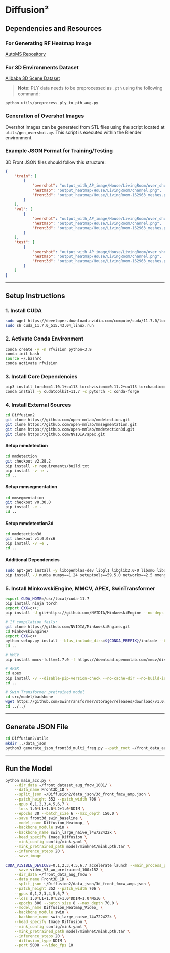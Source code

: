 # Diffusion²

## Dependencies and Resources

### For Generating RF Heatmap Image

[AutoMS Repository](https://github.com/microsoft/AutoMS)

### For 3D Environments Dataset

[Alibaba 3D Scene Dataset](https://tianchi.aliyun.com/specials/promotion/alibaba-3d-scene-dataset)

> **Note:** PLY data needs to be preprocessed as `.pth` using the following command:

```bash
python utils/preprocess_ply_to_pth_aug.py
```

### Generation of Overshot Images

Overshot images can be generated from STL files using the script located at `utils/gen_overshot.py`.
This script is executed within the Blender environment.


### Example JSON Format for Training/Testing

3D Front JSON files should follow this structure:

```json
{
    "train": [
        {
            "overshot": "output_with_AP_image/House/LivingRoom/over_shot.png",
            "heatmap": "output_heatmap/House/LivingRoom/channel.png",
            "front3d": "output_heatmap/House/LivingRoom-162963_meshes.pth"
        }
    ],
    "val": [
        {
            "overshot": "output_with_AP_image/House/LivingRoom/over_shot.png",
            "heatmap": "output_heatmap/House/LivingRoom/channel.png",
            "front3d": "output_heatmap/House/LivingRoom-162963_meshes.pth"
        }
    ],
    "test": [
        {
            "overshot": "output_with_AP_image/House/LivingRoom/over_shot.png",
            "heatmap": "output_heatmap/House/LivingRoom/channel.png",
            "front3d": "output_heatmap/House/LivingRoom-162963_meshes.pth"
        }
    ]
}
```

---

## Setup Instructions

### 1. Install CUDA

```bash
sudo wget https://developer.download.nvidia.com/compute/cuda/11.7.0/local_installers/cuda_11.7.0_515.43.04_linux.run
sudo sh cuda_11.7.0_515.43.04_linux.run
```

### 2. Activate Conda Environment

```bash
conda create -y -n rfvision python=3.9
conda init bash
source ~/.bashrc
conda activate rfvision
```

### 3. Install Core Dependencies

```bash
pip3 install torch==1.10.1+cu113 torchvision==0.11.2+cu113 torchaudio==0.10.1 -f https://download.pytorch.org/whl/torch_stable.html
conda install -y cudatoolkit=11.7 -c pytorch -c conda-forge
```

### 4. Install External Sources

```bash
cd Diffusion2
git clone https://github.com/open-mmlab/mmdetection.git
git clone https://github.com/open-mmlab/mmsegmentation.git
git clone https://github.com/open-mmlab/mmdetection3d.git
git clone https://github.com/NVIDIA/apex.git
```

#### Setup mmdetection

```bash
cd mmdetection
git checkout v2.28.2 
pip install -r requirements/build.txt
pip install -v -e .
cd ..
```

#### Setup mmsegmentation

```bash
cd mmsegmentation
git checkout v0.30.0
pip install -e .
cd ..
```

#### Setup mmdetection3d

```bash
cd mmdetection3d
git checkout v1.0.0rc6
pip install -v -e .
cd ..
```

#### Additional Dependencies

```bash
sudo apt-get install -y libopenblas-dev libgl1 libglib2.0-0 libsm6 libxrender1 --fix-missing
pip install -U numba numpy==1.24 setuptools==59.5.0 networkx==2.5 mmengine SharedArray tensorboardX llvmlite open3d Pillow==9.5 threadpoolctl==3.1.0 perceiver-pytorch einops jax jaxlib huggingface_hub deepspeed transformers accelerate==0.34.2 diffusers
```

### 5. Install MinkowskiEngine, MMCV, APEX, SwinTransformer

```bash
export CUDA_HOME=/usr/local/cuda-11.7
pip install ninja torch
export CXX=c++;
pip install -U git+https://github.com/NVIDIA/MinkowskiEngine --no-deps

# If compilation fails:
git clone https://github.com/NVIDIA/MinkowskiEngine.git
cd MinkowskiEngine/
export CXX=c++
python setup.py install --blas_include_dirs=${CONDA_PREFIX}/include --blas=openblas
cd ..

# MMCV
pip install mmcv-full==1.7.0 -f https://download.openmmlab.com/mmcv/dist/cu113/torch1.10/index.html

# APEX
cd apex
pip install -v --disable-pip-version-check --no-cache-dir --no-build-isolation --config-settings "--build-option=--cpp_ext" --config-settings "--build-option=--cuda_ext" ./
cd ..

# Swin Transformer pretrained model
cd src/model/backbone
wget https://github.com/SwinTransformer/storage/releases/download/v1.0.0/swin_large_patch4_window7_224_22k.pth
cd ../../
```

---

## Generate JSON File

```bash
cd Diffusion2/utils
mkdir ../data_json
python3 generate_json_front3d_multi_freq.py --path_root ~/front_data_aug/
```

---

## Run the Model

```bash
python main_acc.py \
    --dir_data ~/front_dataset_aug_fmcw_1001/ \
    --data_name Front3D_1D \
    --split_json ~/Diffusion2/data_json/3d_front_fmcw_amp.json \
    --patch_height 352 --patch_width 706 \
    --gpus 0,1,2,3,4,5,6,7 \
    --loss 1.0*L1+1.0*L2+1.0*DDIM \
    --epochs 30 --batch_size 6 --max_depth 150.0 \
    --save front3d_swin_baseline \
    --model_name Diffusion_Heatmap_ \
    --backbone_module swin \
    --backbone_name swin_large_naive_l4w722422k \
    --head_specify Image_Diffusion \
    --mink_config config/mink.yaml \
    --mink_pretrained_path model/minknet/mink.pth.tar \
    --inference_steps 20 \
    --save_image

CUDA_VISIBLE_DEVICES=0,1,2,3,4,5,6,7 accelerate launch --main_process_port 5008 main_acc.py \
    --save video_V3_wo_pretrained_100x152 \
    --dir_data ~/front_data_aug_fmcw \
    --data_name Front3D_1D \
    --split_json ~/Diffusion2/data_json/3d_front_fmcw_amp.json \
    --patch_height 352 --patch_width 706 \
    --gpus 0,1,2,3,4,5,6,7 \
    --loss 1.0*L1+1.0*L2+1.0*DDIM+1.0*MSIG \
    --epochs 300 --batch_size 8 --max_depth 70.0 \
    --model_name Diffusion_Heatmap_Video_ \
    --backbone_module swin \
    --backbone_name swin_large_naive_l4w722422k \
    --head_specify Image_Diffusion \
    --mink_config config/mink.yaml \
    --mink_pretrained_path model/minknet/mink.pth.tar \
    --inference_steps 20 \
    --diffusion_type DDIM \
    --port 5008 --video_fps 10
```
